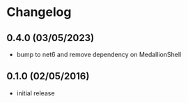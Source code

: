 # Changelog

## 0.4.0 (03/05/2023)

- bump to net6 and remove dependency on MedallionShell

## 0.1.0 (02/05/2016)

- initial release
